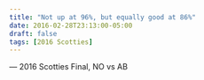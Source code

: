 ```yaml
---
title: "Not up at 96%, but equally good at 86%"
date: 2016-02-28T23:13:00-05:00
draft: false
tags: [2016 Scotties]
---
```

— 2016 Scotties Final, NO vs AB
<!--more--> 

